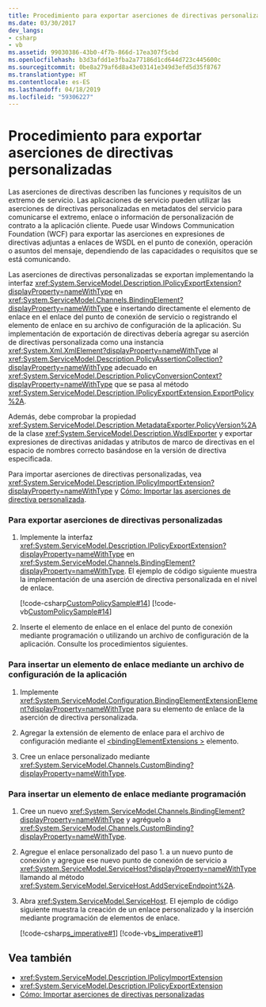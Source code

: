 ```yaml
---
title: Procedimiento para exportar aserciones de directivas personalizadas
ms.date: 03/30/2017
dev_langs:
- csharp
- vb
ms.assetid: 99030386-43b0-4f7b-866d-17ea307f5cbd
ms.openlocfilehash: b3d3afdd1e3fba2a77186d1cd644d723c445600c
ms.sourcegitcommit: 0be8a279af6d8a43e03141e349d3efd5d35f8767
ms.translationtype: HT
ms.contentlocale: es-ES
ms.lasthandoff: 04/18/2019
ms.locfileid: "59306227"
---
```

# <a name="how-to-export-custom-policy-assertions"></a>Procedimiento para exportar aserciones de directivas personalizadas
Las aserciones de directivas describen las funciones y requisitos de un extremo de servicio. Las aplicaciones de servicio pueden utilizar las aserciones de directivas personalizadas en metadatos del servicio para comunicarse el extremo, enlace o información de personalización de contrato a la aplicación cliente. Puede usar Windows Communication Foundation (WCF) para exportar las aserciones en expresiones de directivas adjuntas a enlaces de WSDL en el punto de conexión, operación o asuntos del mensaje, dependiendo de las capacidades o requisitos que se está comunicando.  
  
 Las aserciones de directivas personalizadas se exportan implementando la interfaz <xref:System.ServiceModel.Description.IPolicyExportExtension?displayProperty=nameWithType> en <xref:System.ServiceModel.Channels.BindingElement?displayProperty=nameWithType> e insertando directamente el elemento de enlace en el enlace del punto de conexión de servicio o registrando el elemento de enlace en su archivo de configuración de la aplicación. Su implementación de exportación de directivas debería agregar su aserción de directivas personalizada como una instancia <xref:System.Xml.XmlElement?displayProperty=nameWithType> al <xref:System.ServiceModel.Description.PolicyAssertionCollection?displayProperty=nameWithType> adecuado en <xref:System.ServiceModel.Description.PolicyConversionContext?displayProperty=nameWithType> que se pasa al método <xref:System.ServiceModel.Description.IPolicyExportExtension.ExportPolicy%2A>.  
  
 Además, debe comprobar la propiedad <xref:System.ServiceModel.Description.MetadataExporter.PolicyVersion%2A> de la clase <xref:System.ServiceModel.Description.WsdlExporter> y exportar expresiones de directivas anidadas y atributos de marco de directivas en el espacio de nombres correcto basándose en la versión de directiva especificada.  
  
 Para importar aserciones de directivas personalizadas, vea <xref:System.ServiceModel.Description.IPolicyImportExtension?displayProperty=nameWithType> y [Cómo: Importar las aserciones de directiva personalizada](../../../../docs/framework/wcf/extending/how-to-import-custom-policy-assertions.md).  
  
### <a name="to-export-custom-policy-assertions"></a>Para exportar aserciones de directivas personalizadas  
  
1. Implemente la interfaz <xref:System.ServiceModel.Description.IPolicyExportExtension?displayProperty=nameWithType> en <xref:System.ServiceModel.Channels.BindingElement?displayProperty=nameWithType>. El ejemplo de código siguiente muestra la implementación de una aserción de directiva personalizada en el nivel de enlace.  
  
     [!code-csharp[CustomPolicySample#14](../../../../samples/snippets/csharp/VS_Snippets_CFX/custompolicysample/cs/policyexporter.cs#14)]
     [!code-vb[CustomPolicySample#14](../../../../samples/snippets/visualbasic/VS_Snippets_CFX/custompolicysample/vb/policyexporter.vb#14)]  
  
2. Inserte el elemento de enlace en el enlace del punto de conexión mediante programación o utilizando un archivo de configuración de la aplicación. Consulte los procedimientos siguientes.  
  
### <a name="to-insert-a-binding-element-using-an-application-configuration-file"></a>Para insertar un elemento de enlace mediante un archivo de configuración de la aplicación  
  
1. Implemente <xref:System.ServiceModel.Configuration.BindingElementExtensionElement?displayProperty=nameWithType> para su elemento de enlace de la aserción de directiva personalizada.  
  
2. Agregar la extensión de elemento de enlace para el archivo de configuración mediante el [ \<bindingElementExtensions >](../../../../docs/framework/configure-apps/file-schema/wcf/bindingelementextensions.md) elemento.  
  
3. Cree un enlace personalizado mediante <xref:System.ServiceModel.Channels.CustomBinding?displayProperty=nameWithType>.  
  
### <a name="to-insert-a-binding-element-programmatically"></a>Para insertar un elemento de enlace mediante programación  
  
1. Cree un nuevo <xref:System.ServiceModel.Channels.BindingElement?displayProperty=nameWithType> y agréguelo a <xref:System.ServiceModel.Channels.CustomBinding?displayProperty=nameWithType>.  
  
2. Agregue el enlace personalizado del paso 1. a un nuevo punto de conexión y agregue ese nuevo punto de conexión de servicio a <xref:System.ServiceModel.ServiceHost?displayProperty=nameWithType> llamando al método <xref:System.ServiceModel.ServiceHost.AddServiceEndpoint%2A>.  
  
3. Abra <xref:System.ServiceModel.ServiceHost>. El ejemplo de código siguiente muestra la creación de un enlace personalizado y la inserción mediante programación de elementos de enlace.  
  
     [!code-csharp[s_imperative#1](../../../../samples/snippets/csharp/VS_Snippets_CFX/s_imperative/cs/service.cs#1)]
     [!code-vb[s_imperative#1](../../../../samples/snippets/visualbasic/VS_Snippets_CFX/s_imperative/vb/service.vb#1)]  
  
## <a name="see-also"></a>Vea también

- <xref:System.ServiceModel.Description.IPolicyImportExtension>
- <xref:System.ServiceModel.Description.IPolicyExportExtension>
- [Cómo: Importar aserciones de directivas personalizadas](../../../../docs/framework/wcf/extending/how-to-import-custom-policy-assertions.md)
